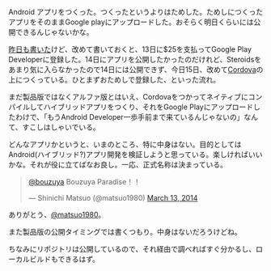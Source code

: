Android アプリをつくった。つくったというよりはためした。ためしにつくったアプリをそのままGoogle playにアップロードした。おそらく明日くらいには公開できるんじゃないかな。

[昨日も書いた](https://blog.bouzuya.net/2014/03/14/diary/)けど、改めて書いておくと、13日に$25を支払ってGoogle Play Developerに登録した。14日にアプリを公開したかったのだけれど、Steroidsをあまり気に入らなかったので14日には公開できず、今日15日、改めて[Cordova][cordova]の上につくっている。ひとまずおためしで登録した、といった流れ。

まだ製品版ではなくアルファ版とはいえ、Cordovaをつかってネイティブにコンパイルしてハイブリッドアプリをつくり、それをGoogle Playにアップロードしたわけで、「もうAndroid Developer一歩手前まで来ているんじゃないの」なんて、すこしはしゃいでいる。

どんなアプリかというと、いまのところ、特に中身はない。目的としてはAndroid(ハイブリッド?)アプリ開発を検証しようと思っている。楽しければいいかな。それが役に立てばなお良し。一応、正式名称は決まっている。

<blockquote class="twitter-tweet" data-partner="tweetdeck"><p><a href="https://twitter.com/bouzuya">@bouzuya</a> Bouzuya Paradise！！</p>&mdash; Shinichi Matsuo (@matsuo1980) <a href="https://twitter.com/matsuo1980/statuses/444073421521960960">March 13, 2014</a></blockquote>
<script async src="//platform.twitter.com/widgets.js" charset="utf-8"></script>

ありがとう、[@matsuo1980](https://twitter.com/matsuo1980)。

また製品版の公開タイミングでは書くつもり。中身はないだろうけどね。

ちなみにリポジトリは公開しているので、それ経由で調べればすぐ分かるし、ローカルビルドもできるはず。

[cordova]: https://cordova.apache.org/
